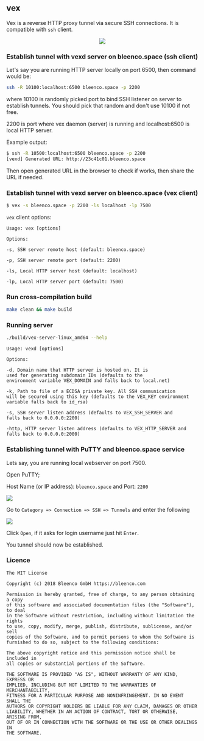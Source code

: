 ## vex

Vex is a reverse HTTP proxy tunnel via secure SSH connections. It is compatible with `ssh` client.

<p align="center">
  <img src="https://user-images.githubusercontent.com/1796022/38793799-f23c981a-4152-11e8-9e6c-382ce6536c87.png">
</p>

### Establish tunnel with vexd server on bleenco.space (ssh client)

Let's say you are running HTTP server locally on port 6500, then command would be:

```sh
ssh -R 10100:localhost:6500 bleenco.space -p 2200
```

where 10100 is randomly picked port to bind SSH listener on server to establish tunnels. You should pick that random and don't use 10100 if not free.

2200 is port where vex daemon (server) is running and localhost:6500 is local HTTP server.

Example output:

```sh
$ ssh -R 10500:localhost:6500 bleenco.space -p 2200
[vexd] Generated URL: http://23c41c01.bleenco.space
```

Then open generated URL in the browser to check if works, then share the URL if needed.

### Establish tunnel with vexd server on bleenco.space (vex client)

```sh
$ vex -s bleenco.space -p 2200 -ls localhost -lp 7500
```

`vex` client options:

```
Usage: vex [options]

Options:

-s, SSH server remote host (default: bleenco.space)

-p, SSH server remote port (default: 2200)

-ls, Local HTTP server host (default: localhost)

-lp, Local HTTP server port (default: 7500)
```

### Run cross-compilation build

```sh
make clean && make build
```

### Running server

```sh
./build/vex-server-linux_amd64 --help
```

```
Usage: vexd [options]

Options:

-d, Domain name that HTTP server is hosted on. It is
used for generating subdomain IDs (defaults to the
environment variable VEX_DOMAIN and falls back to local.net)

-k, Path to file of a ECDSA private key. All SSH communication
will be secured using this key (defaults to the VEX_KEY environment
variable falls back to id_rsa)

-s, SSH server listen address (defaults to VEX_SSH_SERVER and
falls back to 0.0.0.0:2200)

-http, HTTP server listen address (defaults to VEX_HTTP_SERVER and
falls back to 0.0.0.0:2000)
```

### Establishing tunnel with PuTTY and bleenco.space service

Lets say, you are running local webserver on port 7500.

Open PuTTY;

Host Name (or IP address): `bleenco.space` and Port: `2200`

<img src="https://user-images.githubusercontent.com/1796022/38806500-c09558a2-4179-11e8-88f1-d25a6f3fd4ab.png">

Go to `Category => Connection => SSH => Tunnels` and enter the following

<img src="https://user-images.githubusercontent.com/1796022/38806504-c3961bb8-4179-11e8-9559-b50ec5ca74cd.png">

Click `Open`, if it asks for login username just hit `Enter`.

You tunnel should now be established.

### Licence

```
The MIT License

Copyright (c) 2018 Bleenco GmbH https://bleenco.com

Permission is hereby granted, free of charge, to any person obtaining a copy
of this software and associated documentation files (the "Software"), to deal
in the Software without restriction, including without limitation the rights
to use, copy, modify, merge, publish, distribute, sublicense, and/or sell
copies of the Software, and to permit persons to whom the Software is
furnished to do so, subject to the following conditions:

The above copyright notice and this permission notice shall be included in
all copies or substantial portions of the Software.

THE SOFTWARE IS PROVIDED "AS IS", WITHOUT WARRANTY OF ANY KIND, EXPRESS OR
IMPLIED, INCLUDING BUT NOT LIMITED TO THE WARRANTIES OF MERCHANTABILITY,
FITNESS FOR A PARTICULAR PURPOSE AND NONINFRINGEMENT. IN NO EVENT SHALL THE
AUTHORS OR COPYRIGHT HOLDERS BE LIABLE FOR ANY CLAIM, DAMAGES OR OTHER
LIABILITY, WHETHER IN AN ACTION OF CONTRACT, TORT OR OTHERWISE, ARISING FROM,
OUT OF OR IN CONNECTION WITH THE SOFTWARE OR THE USE OR OTHER DEALINGS IN
THE SOFTWARE.
```
